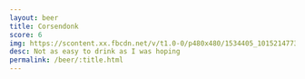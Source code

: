 ```yaml
---
layout: beer
title: Corsendonk
score: 6
img: https://scontent.xx.fbcdn.net/v/t1.0-0/p480x480/1534405_10152147734558745_724921108_n.jpg?oh=1e99cc2e2d291ba573d31204d4882581&oe=586EF3D5
desc: Not as easy to drink as I was hoping
permalink: /beer/:title.html
---
```

